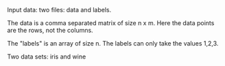 Input data: two files: data and labels. 

The data is a comma separated matrix of size n x m. Here the data points are the rows, not the columns. 

The "labels" is an array of size n. The labels can only take the values 1,2,3.

Two data sets: iris and wine
